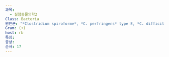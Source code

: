 ```yaml
---
과목:
  - 실험동물의학2
Class: Bacteria
원인균: "*Clostridium spiroforme*, *C. perfringens* type E, *C. difficile*"
Gram: (+)
host: rb
특징: 
증상: 
순서: 17
---
```

